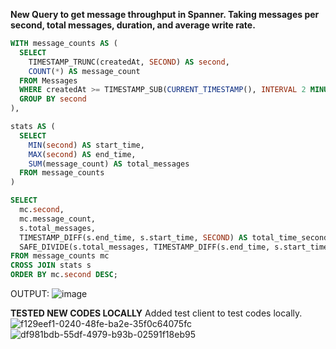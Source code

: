**New Query to get message throughput in Spanner. Taking messages per second, total messages, duration, and average write rate.**

```sql
WITH message_counts AS (
  SELECT 
    TIMESTAMP_TRUNC(createdAt, SECOND) AS second,
    COUNT(*) AS message_count
  FROM Messages
  WHERE createdAt >= TIMESTAMP_SUB(CURRENT_TIMESTAMP(), INTERVAL 2 MINUTE)
  GROUP BY second
),

stats AS (
  SELECT 
    MIN(second) AS start_time, 
    MAX(second) AS end_time, 
    SUM(message_count) AS total_messages
  FROM message_counts
)

SELECT 
  mc.second, 
  mc.message_count, 
  s.total_messages, 
  TIMESTAMP_DIFF(s.end_time, s.start_time, SECOND) AS total_time_seconds,
  SAFE_DIVIDE(s.total_messages, TIMESTAMP_DIFF(s.end_time, s.start_time, SECOND)) AS avg_messages_per_second
FROM message_counts mc
CROSS JOIN stats s
ORDER BY mc.second DESC;

```
OUTPUT:
![image](https://github.com/user-attachments/assets/954efeb7-ed71-4da1-b1e7-12c50ddc71b3)




**TESTED NEW CODES LOCALLY**
Added test client to test codes locally.
![f129eef1-0240-48fe-ba2e-35f0c64075fc](https://github.com/user-attachments/assets/a4c0f851-60b8-4b9a-a931-7adb8c1ec99e)
![df981bdb-55df-4979-b93b-02591f18eb95](https://github.com/user-attachments/assets/14823b12-053c-4ffb-97ed-8f6233b57c96)
